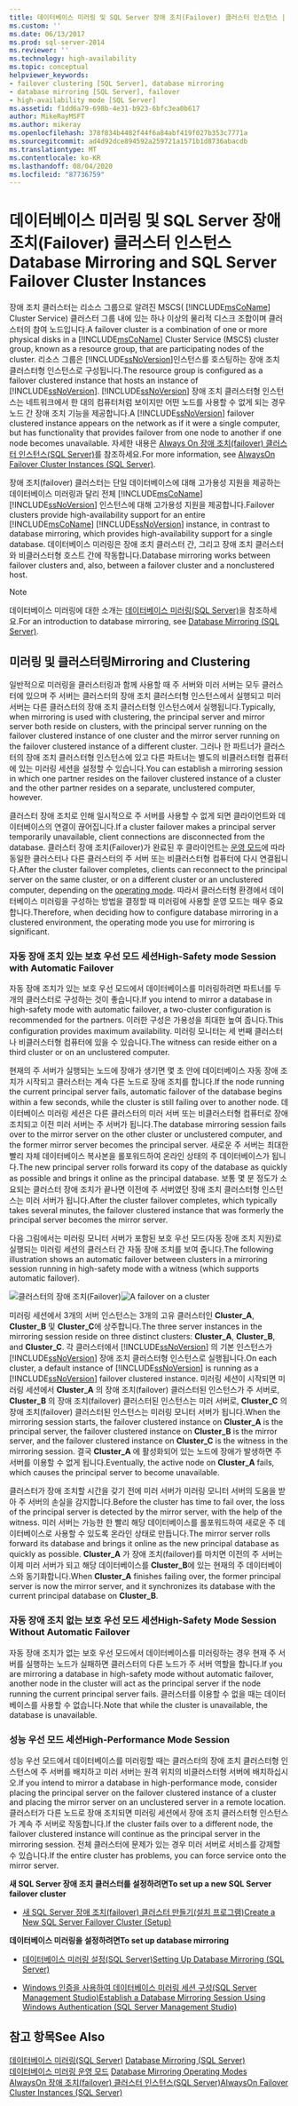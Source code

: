 ```yaml
---
title: 데이터베이스 미러링 및 SQL Server 장애 조치(Failover) 클러스터 인스턴스 | Microsoft Docs
ms.custom: ''
ms.date: 06/13/2017
ms.prod: sql-server-2014
ms.reviewer: ''
ms.technology: high-availability
ms.topic: conceptual
helpviewer_keywords:
- failover clustering [SQL Server], database mirroring
- database mirroring [SQL Server], failover
- high-availability mode [SQL Server]
ms.assetid: f1dd6a79-698b-4e31-b923-6bfc3ea0b617
author: MikeRayMSFT
ms.author: mikeray
ms.openlocfilehash: 378f834b4482f44f6a84abf419f027b353c7771a
ms.sourcegitcommit: ad4d92dce894592a259721a1571b1d8736abacdb
ms.translationtype: MT
ms.contentlocale: ko-KR
ms.lasthandoff: 08/04/2020
ms.locfileid: "87736759"
---
```

# <a name="database-mirroring-and-sql-server-failover-cluster-instances"></a><span data-ttu-id="02069-102">데이터베이스 미러링 및 SQL Server 장애 조치(Failover) 클러스터 인스턴스</span><span class="sxs-lookup"><span data-stu-id="02069-102">Database Mirroring and SQL Server Failover Cluster Instances</span></span>
  <span data-ttu-id="02069-103">장애 조치 클러스터는 리소스 그룹으로 알려진 MSCS( [!INCLUDE[msCoName](../../includes/msconame-md.md)] Cluster Service) 클러스터 그룹 내에 있는 하나 이상의 물리적 디스크 조합이며 클러스터의 참여 노드입니다.</span><span class="sxs-lookup"><span data-stu-id="02069-103">A failover cluster is a combination of one or more physical disks in a [!INCLUDE[msCoName](../../includes/msconame-md.md)] Cluster Service (MSCS) cluster group, known as a resource group, that are participating nodes of the cluster.</span></span> <span data-ttu-id="02069-104">리소스 그룹은 [!INCLUDE[ssNoVersion](../../includes/ssnoversion-md.md)]인스턴스를 호스팅하는 장애 조치 클러스터형 인스턴스로 구성됩니다.</span><span class="sxs-lookup"><span data-stu-id="02069-104">The resource group is configured as a failover clustered instance that hosts an instance of [!INCLUDE[ssNoVersion](../../includes/ssnoversion-md.md)].</span></span> <span data-ttu-id="02069-105">[!INCLUDE[ssNoVersion](../../includes/ssnoversion-md.md)] 장애 조치 클러스터형 인스턴스는 네트워크에서 한 대의 컴퓨터처럼 보이지만 어떤 노드를 사용할 수 없게 되는 경우 노드 간 장애 조치 기능을 제공합니다.</span><span class="sxs-lookup"><span data-stu-id="02069-105">A [!INCLUDE[ssNoVersion](../../includes/ssnoversion-md.md)] failover clustered instance appears on the network as if it were a single computer, but has functionality that provides failover from one node to another if one node becomes unavailable.</span></span> <span data-ttu-id="02069-106">자세한 내용은 [Always On 장애 조치(failover) 클러스터 인스턴스(SQL Server)](../../sql-server/failover-clusters/windows/always-on-failover-cluster-instances-sql-server.md)를 참조하세요.</span><span class="sxs-lookup"><span data-stu-id="02069-106">For more information, see [AlwaysOn Failover Cluster Instances (SQL Server)](../../sql-server/failover-clusters/windows/always-on-failover-cluster-instances-sql-server.md).</span></span>  
  
 <span data-ttu-id="02069-107">장애 조치(failover) 클러스터는 단일 데이터베이스에 대해 고가용성 지원을 제공하는 데이터베이스 미러링과 달리 전체 [!INCLUDE[msCoName](../../includes/msconame-md.md)] [!INCLUDE[ssNoVersion](../../includes/ssnoversion-md.md)] 인스턴스에 대해 고가용성 지원을 제공합니다.</span><span class="sxs-lookup"><span data-stu-id="02069-107">Failover clusters provide high-availability support for an entire [!INCLUDE[msCoName](../../includes/msconame-md.md)] [!INCLUDE[ssNoVersion](../../includes/ssnoversion-md.md)] instance, in contrast to database mirroring, which provides high-availability support for a single database.</span></span> <span data-ttu-id="02069-108">데이터베이스 미러링은 장애 조치 클러스터 간, 그리고 장애 조치 클러스터와 비클러스터형 호스트 간에 작동합니다.</span><span class="sxs-lookup"><span data-stu-id="02069-108">Database mirroring works between failover clusters and, also, between a failover cluster and a nonclustered host.</span></span>  
  
> [!NOTE]  
>  <span data-ttu-id="02069-109">데이터베이스 미러링에 대한 소개는 [데이터베이스 미러링&#40;SQL Server&#41;](database-mirroring-sql-server.md)을 참조하세요.</span><span class="sxs-lookup"><span data-stu-id="02069-109">For an introduction to database mirroring, see [Database Mirroring &#40;SQL Server&#41;](database-mirroring-sql-server.md).</span></span>  
  
## <a name="mirroring-and-clustering"></a><span data-ttu-id="02069-110">미러링 및 클러스터링</span><span class="sxs-lookup"><span data-stu-id="02069-110">Mirroring and Clustering</span></span>  
 <span data-ttu-id="02069-111">일반적으로 미러링을 클러스터링과 함께 사용할 때 주 서버와 미러 서버는 모두 클러스터에 있으며 주 서버는 클러스터의 장애 조치 클러스터형 인스턴스에서 실행되고 미러 서버는 다른 클러스터의 장애 조치 클러스터형 인스턴스에서 실행됩니다.</span><span class="sxs-lookup"><span data-stu-id="02069-111">Typically, when mirroring is used with clustering, the principal server and mirror server both reside on clusters, with the principal server running on the failover clustered instance of one cluster and the mirror server running on the failover clustered instance of a different cluster.</span></span> <span data-ttu-id="02069-112">그러나 한 파트너가 클러스터의 장애 조치 클러스터형 인스턴스에 있고 다른 파트너는 별도의 비클러스터형 컴퓨터에 있는 미러링 세션을 설정할 수 있습니다.</span><span class="sxs-lookup"><span data-stu-id="02069-112">You can establish a mirroring session in which one partner resides on the failover clustered instance of a cluster and the other partner resides on a separate, unclustered computer, however.</span></span>  
  
 <span data-ttu-id="02069-113">클러스터 장애 조치로 인해 일시적으로 주 서버를 사용할 수 없게 되면 클라이언트와 데이터베이스의 연결이 끊어집니다.</span><span class="sxs-lookup"><span data-stu-id="02069-113">If a cluster failover makes a principal server temporarily unavailable, client connections are disconnected from the database.</span></span> <span data-ttu-id="02069-114">클러스터 장애 조치(Failover)가 완료된 후 클라이언트는 [운영 모드](database-mirroring-operating-modes.md)에 따라 동일한 클러스터나 다른 클러스터의 주 서버 또는 비클러스터형 컴퓨터에 다시 연결됩니다.</span><span class="sxs-lookup"><span data-stu-id="02069-114">After the cluster failover completes, clients can reconnect to the principal server on the same cluster, or on a different cluster or an unclustered computer, depending on the [operating mode](database-mirroring-operating-modes.md).</span></span> <span data-ttu-id="02069-115">따라서 클러스터형 환경에서 데이터베이스 미러링을 구성하는 방법을 결정할 때 미러링에 사용할 운영 모드는 매우 중요합니다.</span><span class="sxs-lookup"><span data-stu-id="02069-115">Therefore, when deciding how to configure database mirroring in a clustered environment, the operating mode you use for mirroring is significant.</span></span>  
  
### <a name="high-safety-mode-session-with-automatic-failover"></a><span data-ttu-id="02069-116">자동 장애 조치 있는 보호 우선 모드 세션</span><span class="sxs-lookup"><span data-stu-id="02069-116">High-Safety mode Session with Automatic Failover</span></span>  
 <span data-ttu-id="02069-117">자동 장애 조치가 있는 보호 우선 모드에서 데이터베이스를 미러링하려면 파트너를 두 개의 클러스터로 구성하는 것이 좋습니다.</span><span class="sxs-lookup"><span data-stu-id="02069-117">If you intend to mirror a database in high-safety mode with automatic failover, a two-cluster configuration is recommended for the partners.</span></span> <span data-ttu-id="02069-118">이러한 구성은 가용성을 최대한 높여 줍니다.</span><span class="sxs-lookup"><span data-stu-id="02069-118">This configuration provides maximum availability.</span></span> <span data-ttu-id="02069-119">미러링 모니터는 세 번째 클러스터나 비클러스터형 컴퓨터에 있을 수 있습니다.</span><span class="sxs-lookup"><span data-stu-id="02069-119">The witness can reside either on a third cluster or on an unclustered computer.</span></span>  
  
 <span data-ttu-id="02069-120">현재의 주 서버가 실행되는 노드에 장애가 생기면 몇 초 안에 데이터베이스 자동 장애 조치가 시작되고 클러스터는 계속 다른 노드로 장애 조치를 합니다.</span><span class="sxs-lookup"><span data-stu-id="02069-120">If the node running the current principal server fails, automatic failover of the database begins within a few seconds, while the cluster is still failing over to another node.</span></span> <span data-ttu-id="02069-121">데이터베이스 미러링 세션은 다른 클러스터의 미러 서버 또는 비클러스터형 컴퓨터로 장애 조치되고 이전 미러 서버는 주 서버가 됩니다.</span><span class="sxs-lookup"><span data-stu-id="02069-121">The database mirroring session fails over to the mirror server on the other cluster or unclustered computer, and the former mirror server becomes the principal server.</span></span> <span data-ttu-id="02069-122">새로운 주 서버는 최대한 빨리 자체 데이터베이스 복사본을 롤포워드하여 온라인 상태의 주 데이터베이스가 됩니다.</span><span class="sxs-lookup"><span data-stu-id="02069-122">The new principal server rolls forward its copy of the database as quickly as possible and brings it online as the principal database.</span></span> <span data-ttu-id="02069-123">보통 몇 분 정도가 소요되는 클러스터 장애 조치가 끝나면 이전에 주 서버였던 장애 조치 클러스터형 인스턴스는 미러 서버가 됩니다.</span><span class="sxs-lookup"><span data-stu-id="02069-123">After the cluster failover completes, which typically takes several minutes, the failover clustered instance that was formerly the principal server becomes the mirror server.</span></span>  
  
 <span data-ttu-id="02069-124">다음 그림에서는 미러링 모니터 서버가 포함된 보호 우선 모드(자동 장애 조치 지원)로 실행되는 미러링 세션의 클러스터 간 자동 장애 조치를 보여 줍니다.</span><span class="sxs-lookup"><span data-stu-id="02069-124">The following illustration shows an automatic failover between clusters in a mirroring session running in high-safety mode with a witness (which supports automatic failover).</span></span>  
  
 <span data-ttu-id="02069-125">![클러스터의 장애 조치(Failover)](../media/dbm-and-failover-clustering.gif "클러스터의 장애 조치(Failover)")</span><span class="sxs-lookup"><span data-stu-id="02069-125">![A failover on a cluster](../media/dbm-and-failover-clustering.gif "A failover on a cluster")</span></span>  
  
 <span data-ttu-id="02069-126">미러링 세션에서 3개의 서버 인스턴스는 3개의 고유 클러스터인 **Cluster_A**, **Cluster_B** 및 **Cluster_C**에 상주합니다.</span><span class="sxs-lookup"><span data-stu-id="02069-126">The three server instances in the mirroring session reside on three distinct clusters: **Cluster_A**, **Cluster_B**, and **Cluster_C**.</span></span> <span data-ttu-id="02069-127">각 클러스터에서 [!INCLUDE[ssNoVersion](../../includes/ssnoversion-md.md)] 의 기본 인스턴스가 [!INCLUDE[ssNoVersion](../../includes/ssnoversion-md.md)] 장애 조치 클러스터형 인스턴스로 실행됩니다.</span><span class="sxs-lookup"><span data-stu-id="02069-127">On each cluster, a default instance of [!INCLUDE[ssNoVersion](../../includes/ssnoversion-md.md)] is running as a [!INCLUDE[ssNoVersion](../../includes/ssnoversion-md.md)] failover clustered instance.</span></span> <span data-ttu-id="02069-128">미러링 세션이 시작되면 미러링 세션에서 **Cluster_A** 의 장애 조치(failover) 클러스터된 인스턴스가 주 서버로, **Cluster_B** 의 장애 조치(failover) 클러스터된 인스턴스는 미러 서버로, **Cluster_C** 의 장애 조치(failover) 클러스터된 인스턴스는 미러링 모니터 서버가 됩니다.</span><span class="sxs-lookup"><span data-stu-id="02069-128">When the mirroring session starts, the failover clustered instance on **Cluster_A** is the principal server, the failover clustered instance on **Cluster_B** is the mirror server, and the failover clustered instance on **Cluster_C** is the witness in the mirroring session.</span></span> <span data-ttu-id="02069-129">결국 **Cluster_A** 에 활성화되어 있는 노드에 장애가 발생하면 주 서버를 이용할 수 없게 됩니다.</span><span class="sxs-lookup"><span data-stu-id="02069-129">Eventually, the active node on **Cluster_A** fails, which causes the principal server to become unavailable.</span></span>  
  
 <span data-ttu-id="02069-130">클러스터가 장애 조치할 시간을 갖기 전에 미러 서버가 미러링 모니터 서버의 도움을 받아 주 서버의 손실을 감지합니다.</span><span class="sxs-lookup"><span data-stu-id="02069-130">Before the cluster has time to fail over, the loss of the principal server is detected by the mirror server, with the help of the witness.</span></span> <span data-ttu-id="02069-131">미러 서버는 가능한 한 빨리 해당 데이터베이스를 롤포워드하여 새로운 주 데이터베이스로 사용할 수 있도록 온라인 상태로 만듭니다.</span><span class="sxs-lookup"><span data-stu-id="02069-131">The mirror server rolls forward its database and brings it online as the new principal database as quickly as possible.</span></span> <span data-ttu-id="02069-132">**Cluster_A** 가 장애 조치(failover)를 마치면 이전의 주 서버는 이제 미러 서버가 되고 해당 데이터베이스를 **Cluster_B**에 있는 현재의 주 데이터베이스와 동기화합니다.</span><span class="sxs-lookup"><span data-stu-id="02069-132">When **Cluster_A** finishes failing over, the former principal server is now the mirror server, and it synchronizes its database with the current principal database on **Cluster_B**.</span></span>  
  
### <a name="high-safety-mode-session-without-automatic-failover"></a><span data-ttu-id="02069-133">자동 장애 조치 없는 보호 우선 모드 세션</span><span class="sxs-lookup"><span data-stu-id="02069-133">High-Safety Mode Session Without Automatic Failover</span></span>  
 <span data-ttu-id="02069-134">자동 장애 조치가 없는 보호 우선 모드에서 데이터베이스를 미러링하는 경우 현재 주 서버를 실행하는 노드가 실패하면 클러스터의 다른 노드가 주 서버 역할을 합니다.</span><span class="sxs-lookup"><span data-stu-id="02069-134">If you are mirroring a database in high-safety mode without automatic failover, another node in the cluster will act as the principal server if the node running the current principal server fails.</span></span> <span data-ttu-id="02069-135">클러스터를 이용할 수 없을 때는 데이터베이스를 사용할 수 없습니다.</span><span class="sxs-lookup"><span data-stu-id="02069-135">Note that while the cluster is unavailable, the database is unavailable.</span></span>  
  
### <a name="high-performance-mode-session"></a><span data-ttu-id="02069-136">성능 우선 모드 세션</span><span class="sxs-lookup"><span data-stu-id="02069-136">High-Performance Mode Session</span></span>  
 <span data-ttu-id="02069-137">성능 우선 모드에서 데이터베이스를 미러링할 때는 클러스터의 장애 조치 클러스터형 인스턴스에 주 서버를 배치하고 미러 서버는 원격 위치의 비클러스터형 서버에 배치하십시오.</span><span class="sxs-lookup"><span data-stu-id="02069-137">If you intend to mirror a database in high-performance mode, consider placing the principal server on the failover clustered instance of a cluster and placing the mirror server on an unclustered server in a remote location.</span></span> <span data-ttu-id="02069-138">클러스터가 다른 노드로 장애 조치되면 미러링 세션에서 장애 조치 클러스터형 인스턴스가 계속 주 서버로 작동합니다.</span><span class="sxs-lookup"><span data-stu-id="02069-138">If the cluster fails over to a different node, the failover clustered instance will continue as the principal server in the mirroring session.</span></span> <span data-ttu-id="02069-139">전체 클러스터에 문제가 있는 경우 미러 서버로 서비스를 강제할 수 있습니다.</span><span class="sxs-lookup"><span data-stu-id="02069-139">If the entire cluster has problems, you can force service onto the mirror server.</span></span>  
  
 <span data-ttu-id="02069-140">**새 SQL Server 장애 조치 클러스터를 설정하려면**</span><span class="sxs-lookup"><span data-stu-id="02069-140">**To set up a new SQL Server failover cluster**</span></span>  
  
-   [<span data-ttu-id="02069-141">새 SQL Server 장애 조치(failover) 클러스터 만들기&#40;설치 프로그램&#41;</span><span class="sxs-lookup"><span data-stu-id="02069-141">Create a New SQL Server Failover Cluster &#40;Setup&#41;</span></span>](../../sql-server/failover-clusters/install/create-a-new-sql-server-failover-cluster-setup.md)  
  
 <span data-ttu-id="02069-142">**데이터베이스 미러링을 설정하려면**</span><span class="sxs-lookup"><span data-stu-id="02069-142">**To set up database mirroring**</span></span>  
  
-   [<span data-ttu-id="02069-143">데이터베이스 미러링 설정&#40;SQL Server&#41;</span><span class="sxs-lookup"><span data-stu-id="02069-143">Setting Up Database Mirroring &#40;SQL Server&#41;</span></span>](setting-up-database-mirroring-sql-server.md)  
  
-   [<span data-ttu-id="02069-144">Windows 인증을 사용하여 데이터베이스 미러링 세션 구성&#40;SQL Server Management Studio&#41;</span><span class="sxs-lookup"><span data-stu-id="02069-144">Establish a Database Mirroring Session Using Windows Authentication &#40;SQL Server Management Studio&#41;</span></span>](establish-database-mirroring-session-windows-authentication.md)  
  
## <a name="see-also"></a><span data-ttu-id="02069-145">참고 항목</span><span class="sxs-lookup"><span data-stu-id="02069-145">See Also</span></span>  
 <span data-ttu-id="02069-146">[데이터베이스 미러링&#40;SQL Server&#41;](database-mirroring-sql-server.md) </span><span class="sxs-lookup"><span data-stu-id="02069-146">[Database Mirroring &#40;SQL Server&#41;](database-mirroring-sql-server.md) </span></span>  
 <span data-ttu-id="02069-147">[데이터베이스 미러링 운영 모드](database-mirroring-operating-modes.md) </span><span class="sxs-lookup"><span data-stu-id="02069-147">[Database Mirroring Operating Modes](database-mirroring-operating-modes.md) </span></span>  
 [<span data-ttu-id="02069-148">AlwaysOn 장애 조치(failover) 클러스터 인스턴스(SQL Server)</span><span class="sxs-lookup"><span data-stu-id="02069-148">AlwaysOn Failover Cluster Instances (SQL Server)</span></span>](../../sql-server/failover-clusters/windows/always-on-failover-cluster-instances-sql-server.md) 
  
  
